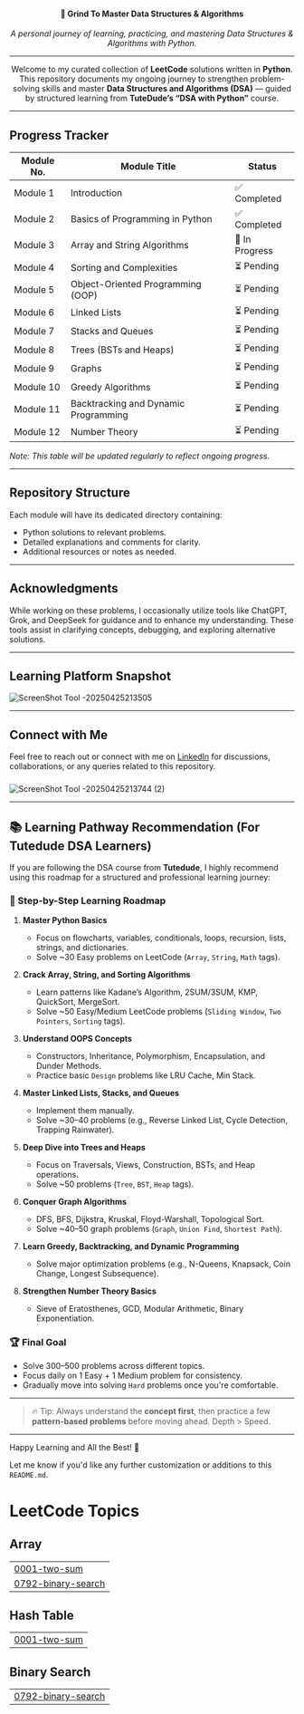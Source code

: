 <div align="center">

#### 🧠 Grind To Master Data Structures & Algorithms  
*A personal journey of learning, practicing, and mastering Data Structures & Algorithms with Python.*

---

Welcome to my curated collection of **LeetCode** solutions written in **Python**.  
This repository documents my ongoing journey to strengthen problem-solving skills and master **Data Structures and Algorithms (DSA)** — guided by structured learning from **TuteDude’s “DSA with Python”** course.

</div>

---

## Progress Tracker

| Module No. | Module Title                        | Status       |
|------------|-------------------------------------|--------------|
| Module 1   | Introduction                        | ✅ Completed |
| Module 2   | Basics of Programming in Python     | ✅ Completed |
| Module 3   | Array and String Algorithms         | 🔄 In Progress |
| Module 4   | Sorting and Complexities            | ⏳ Pending   |
| Module 5   | Object-Oriented Programming (OOP)   | ⏳ Pending   |
| Module 6   | Linked Lists                        | ⏳ Pending   |
| Module 7   | Stacks and Queues                   | ⏳ Pending   |
| Module 8   | Trees (BSTs and Heaps)              | ⏳ Pending   |
| Module 9   | Graphs                              | ⏳ Pending   |
| Module 10  | Greedy Algorithms                   | ⏳ Pending   |
| Module 11  | Backtracking and Dynamic Programming| ⏳ Pending   |
| Module 12  | Number Theory                       | ⏳ Pending   | 

*Note: This table will be updated regularly to reflect ongoing progress.*

---

## Repository Structure

Each module will have its dedicated directory containing:

- Python solutions to relevant problems.
- Detailed explanations and comments for clarity.
- Additional resources or notes as needed.

---

## Acknowledgments

While working on these problems, I occasionally utilize tools like ChatGPT, Grok, and DeepSeek for guidance and to enhance my understanding. These tools assist in clarifying concepts, debugging, and exploring alternative solutions.

---

## Learning Platform Snapshot

![ScreenShot Tool -20250425213505](https://github.com/user-attachments/assets/640a4a96-9953-4999-97fc-11c6206f3338)

---

## Connect with Me

Feel free to reach out or connect with me on [LinkedIn](https://www.linkedin.com/in/r0han01) for discussions, collaborations, or any queries related to this repository.
###
![ScreenShot Tool -20250425213744 (2)](https://github.com/user-attachments/assets/f542af5f-7ade-4227-a088-33d61395e1fa)

---

## 📚 Learning Pathway Recommendation (For Tutedude DSA Learners)

If you are following the DSA course from **Tutedude**, I highly recommend using this roadmap for a structured and professional learning journey:

### 🚀 Step-by-Step Learning Roadmap

1. **Master Python Basics**  
   - Focus on flowcharts, variables, conditionals, loops, recursion, lists, strings, and dictionaries.
   - Solve ~30 Easy problems on LeetCode (`Array`, `String`, `Math` tags).

2. **Crack Array, String, and Sorting Algorithms**  
   - Learn patterns like Kadane’s Algorithm, 2SUM/3SUM, KMP, QuickSort, MergeSort.
   - Solve ~50 Easy/Medium LeetCode problems (`Sliding Window`, `Two Pointers`, `Sorting` tags).

3. **Understand OOPS Concepts**  
   - Constructors, Inheritance, Polymorphism, Encapsulation, and Dunder Methods.
   - Practice basic `Design` problems like LRU Cache, Min Stack.

4. **Master Linked Lists, Stacks, and Queues**  
   - Implement them manually.
   - Solve ~30–40 problems (e.g., Reverse Linked List, Cycle Detection, Trapping Rainwater).

5. **Deep Dive into Trees and Heaps**  
   - Focus on Traversals, Views, Construction, BSTs, and Heap operations.
   - Solve ~50 problems (`Tree`, `BST`, `Heap` tags).

6. **Conquer Graph Algorithms**  
   - DFS, BFS, Dijkstra, Kruskal, Floyd-Warshall, Topological Sort.
   - Solve ~40–50 graph problems (`Graph`, `Union Find`, `Shortest Path`).

7. **Learn Greedy, Backtracking, and Dynamic Programming**  
   - Solve major optimization problems (e.g., N-Queens, Knapsack, Coin Change, Longest Subsequence).

8. **Strengthen Number Theory Basics**  
   - Sieve of Eratosthenes, GCD, Modular Arithmetic, Binary Exponentiation.

### 🏆 Final Goal
- Solve 300–500 problems across different topics.
- Focus daily on 1 Easy + 1 Medium problem for consistency.
- Gradually move into solving `Hard` problems once you're comfortable.

---
> 🔥 Tip: Always understand the **concept first**, then practice a few **pattern-based problems** before moving ahead. Depth > Speed.

---

Happy Learning and All the Best! 🚀

Let me know if you'd like any further customization or additions to this `README.md`. 



<!---LeetCode Topics Start-->
# LeetCode Topics
## Array
|  |
| ------- |
| [0001-two-sum](https://github.com/r0han01/leetcode-python-dsa/tree/master/0001-two-sum) |
| [0792-binary-search](https://github.com/r0han01/leetcode-python-dsa/tree/master/0792-binary-search) |
## Hash Table
|  |
| ------- |
| [0001-two-sum](https://github.com/r0han01/leetcode-python-dsa/tree/master/0001-two-sum) |
## Binary Search
|  |
| ------- |
| [0792-binary-search](https://github.com/r0han01/leetcode-python-dsa/tree/master/0792-binary-search) |
<!---LeetCode Topics End-->

